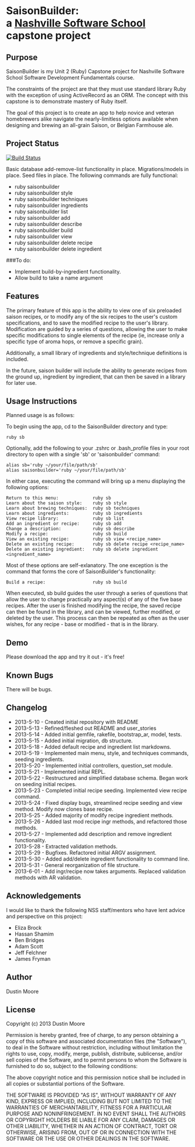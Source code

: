 SaisonBuilder:<br /> a [Nashville Software School](http://www.nashvillesoftwareschool.com) capstone project
================================================


Purpose
-------
SaisonBuilder is my Unit 2 (Ruby) Capstone project for Nashville Software School Software Development Fundamentals course.

The constraints of the project are that they must use standard library Ruby with the exception of using ActiveRecord as an ORM. The concept with this capstone is to demonstrate mastery of Ruby itself.

The goal of this project is to create an app to help novice and veteran homebrewers alike navigate the nearly-limitless options available when designing and brewing an all-grain Saison, or Belgian Farmhouse ale.

Project Status
--------------

[![Build Status](https://travis-ci.org/dmoore5050/SaisonBuilder.png)](https://travis-ci.org/dmoore5050/SaisonBuilder)

Basic database add-remove-list functionality in place.
Migrations/models in place.
Seed files in place.
The following commands are fully functional:

* ruby saisonbuilder
* ruby saisonbuilder style
* ruby saisonbuilder techniques
* ruby saisonbuilder ingredients
* ruby saisonbuilder list
* ruby saisonbuilder add
* ruby saisonbuilder describe
* ruby saisonbuilder build
* ruby saisonbuilder view <recipe name>
* ruby saisonbuilder delete recipe <recipe name>
* ruby saisonbuilder delete ingredient <ingredient name>


###To do:

+ Implement build-by-ingredient functionality.
+ Allow build to take a name argument

Features
--------
The primary feature of this app is the ability to view one of six preloaded saison recipes, or to modify any of the six recipes to the user's custom specifications, and to save the modified recipe to the user's library. Modification are guided by a series of questions, allowing the user to make specific modifications to single elements of the recipe (ie, increase only a specific type of aroma hops, or remove a specific grain).

Additionally, a small library of ingredients and style/technique definitions is included.

In the future, saison builder will include the ability to generate recipes from the ground up, ingredient by ingredient, that can then be saved in a library for later use.

Usage Instructions
------------------
Planned usage is as follows:

To begin using the app, cd to the SaisonBuilder directory and type:

    ruby sb

Optionally, add the following to your .zshrc or .bash_profile files in your root directory to open with a single 'sb' or 'saisonbuilder' command:

    alias sb='ruby ~/your/file/path/sb'
    alias saisonbuilder='ruby ~/your/file/path/sb'

In either case, executing the command will bring up a menu displaying the following options:

    Return to this menu:             ruby sb
    Learn about the saison style:    ruby sb style
    Learn about brewing techniques:  ruby sb techniques
    Learn about ingredients:         ruby sb ingredients
    View recipe library:             ruby sb list
    Add an ingredient or recipe:     ruby sb add
    Change a description:            ruby sb describe
    Modify a recipe:                 ruby sb build
    View an existing recipe:         ruby sb view <recipe_name>
    Delete an existing recipe:       ruby sb delete recipe <recipe_name>
    Delete an existing ingredient:   ruby sb delete ingredient <ingredient_name>

Most of these options are self-exlanatory. The one exception is the command that forms the core of SaisonBuilder's functionality:

    Build a recipe:                  ruby sb build

When executed, sb build guides the user through a series of questions that allow the user to change practically any aspect(s) of any of the five base recipes. After the user is finished modifying the recipe, the saved recipe can then be found in the library, and can be viewed, further modified, or deleted by the user. This process can then be repeated as often as the user wishes, for any recipe - base or modified - that is in the library.

Demo
----
Please download the app and try it out - it's free!

Known Bugs
----------
There will be bugs.

Changelog
---------

+ 2013-5-10 - Created initial repository with README
+ 2013-5-13 - Refined/fleshed out README and user_stories
+ 2013-5-14 - Added initial gemfile, rakefile, bootstrap_ar, model, tests.
+ 2013-5-15 - Added initial migration, db structure.
+ 2013-5-18 - Added default recipe and ingredient list markdowns.
+ 2013-5-19 - Implemented main menu, style, and techniques commands, seeding ingredients.
+ 2013-5-20 - Implemented initial controllers, question_set module.
+ 2013-5-21 - Implemented initial REPL.
+ 2013-5-22 - Restructured and simplified database schema. Began work on seeding initial recipes.
+ 2013-5-23 - Completed initial recipe seeding. Implemented view recipe command.
+ 2013-5-24 - Fixed display bugs, streamlined recipe seeding and view method. Modify now clones base recipe.
+ 2013-5-25 - Added majority of modify recipe ingredient methods.
+ 2013-5-26 - Added last mod recipe ingr methods, and refactored those methods.
+ 2013-5-27 - Implemented add description and remove ingredient functionality.
+ 2013-5-28 - Extracted validation methods.
+ 2013-5-29 - Bugfixes. Refactored initial ARGV assignment.
+ 2013-5-30 - Added add/delete ingredient functionality to command line.
+ 2013-5-31 - General reorganization of file structure.
+ 2013-6-01 - Add ingr/recipe now takes arguments. Replaced validation methods with AR validation.

Acknowledgements
----------------
I would like to thank the following NSS staff/mentors who have lent advice and perspective on this project:

+ Eliza Brock
+ Hassan Shamim
+ Ben Bridges
+ Adam Scott
+ Jeff Felchner
+ James Fryman

Author
------
Dustin Moore

License
-------
Copyright (c) 2013 Dustin Moore

Permission is hereby granted, free of charge, to any person obtaining a copy
of this software and associated documentation files (the "Software"), to deal
in the Software without restriction, including without limitation the rights
to use, copy, modify, merge, publish, distribute, sublicense, and/or sell
copies of the Software, and to permit persons to whom the Software is
furnished to do so, subject to the following conditions:

The above copyright notice and this permission notice shall be included in
all copies or substantial portions of the Software.

THE SOFTWARE IS PROVIDED "AS IS", WITHOUT WARRANTY OF ANY KIND, EXPRESS OR
IMPLIED, INCLUDING BUT NOT LIMITED TO THE WARRANTIES OF MERCHANTABILITY,
FITNESS FOR A PARTICULAR PURPOSE AND NONINFRINGEMENT. IN NO EVENT SHALL THE
AUTHORS OR COPYRIGHT HOLDERS BE LIABLE FOR ANY CLAIM, DAMAGES OR OTHER
LIABILITY, WHETHER IN AN ACTION OF CONTRACT, TORT OR OTHERWISE, ARISING FROM,
OUT OF OR IN CONNECTION WITH THE SOFTWARE OR THE USE OR OTHER DEALINGS IN
THE SOFTWARE.